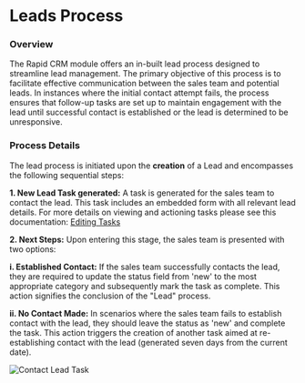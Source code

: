 # Leads Process

### Overview

The Rapid CRM module offers an in-built lead process designed to streamline lead management. The primary objective of this process is to facilitate effective communication between the sales team and potential leads. In instances where the initial contact attempt fails, the process ensures that follow-up tasks are set up to maintain engagement with the lead until successful contact is established or the lead is determined to be unresponsive.

### Process Details

The lead process is initiated upon the **creation** of a Lead and encompasses the following sequential steps:

**1. New Lead Task generated:** A task is generated for the sales team to contact the lead. This task includes an embedded form with all relevant lead details. For more details on viewing and actioning tasks please see this documentation: [Editing Tasks](../../../1-Tasks/creating-editing-and-deleting-tasks.md)

**2. Next Steps:** Upon entering this stage, the sales team is presented with two options: 
    
**i. Established Contact:** If the sales team successfully contacts the lead, they are required to update the status field from 'new' to the most appropriate category and subsequently mark the task as complete. This action signifies the conclusion of the "Lead" process.

**ii. No Contact Made:** In scenarios where the sales team fails to establish contact with the lead, they should leave the status as 'new' and complete the task. This action triggers the creation of another task aimed at re-establishing contact with the lead (generated seven days from the current date).

![Contact Lead Task](<Screenshot 2024-03-12 at 3.07.36 pm.png>)